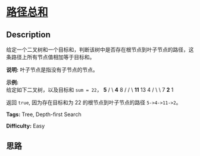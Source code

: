 # [路径总和][title]

## Description

给定一个二叉树和一个目标和，判断该树中是否存在根节点到叶子节点的路径，这条路径上所有节点值相加等于目标和。

**说明:**  叶子节点是指没有子节点的节点。

**示例:**  
给定如下二叉树，以及目标和 `sum = 22`，
                          **5**                 / \                **4**  8               /   / \              **11** 13  4             /  \      \            7    **2**      1    

返回 `true`, 因为存在目标和为 22 的根节点到叶子节点的路径 `5->4->11->2`。


**Tags:** Tree, Depth-first Search

**Difficulty:** Easy

## 思路

[title]: https://leetcode-cn.com/problems/path-sum
